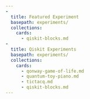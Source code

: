 ```yaml
---
-
  title: Featured Experiment
  basepath: experiments/
  collections:
    cards:
      - qiskit-blocks.md
-
  title: Qiskit Experiments
  basepath: experiments/
  collections:
    cards:
      - qonway-game-of-life.md
      - quantum-toy-piano.md
      - tictacq.md
      - qiskit-blocks.md
---
```

